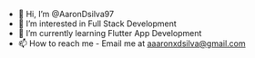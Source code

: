 - 👋 Hi, I’m @AaronDsilva97
- 👀 I’m interested in Full Stack Development
- 🌱 I’m currently learning Flutter App Development
- 📫 How to reach me - Email me at aaaronxdsilva@gmail.com


